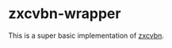 # zxcvbn-wrapper
This is a super basic implementation of [zxcvbn](https://github.com/dropbox/zxcvbn).
